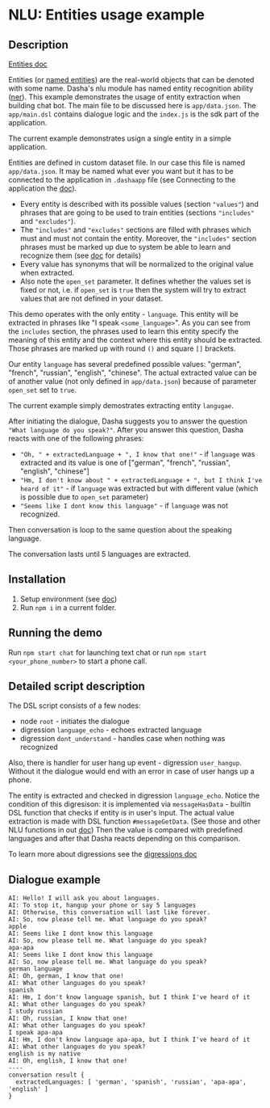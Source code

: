 # NLU: Entities usage example

## Description

[Entities doc](https://docs.dasha.ai/en-us/default/natural-language-understanding/custom-entities)

Entities (or [named entities](https://en.wikipedia.org/wiki/Named_entity)) are the real-world objects that can be denoted with some name. 
Dasha's nlu module has named entity recognition ability ([ner](https://en.wikipedia.org/wiki/Named-entity_recognition)). 
This example demonstrates the usage of entity extraction when building chat bot. 
The main file to be discussed here is `app/data.json`. The `app/main.dsl` contains dialogue logic and the `index.js` is the sdk part of the application.

The current example demonstrates usign a single entity in a simple application.

Entities are defined in custom dataset file.
In our case this file is named `app/data.json`. It may be named what ever you want but it has to be connected to the application in `.dashaapp` file (see Connecting to the application the [doc](https://docs.dasha.ai/en-us/default/natural-language-understanding/connecting-to-the-application)).
- Every entity is described with its possible values (section `"values"`) and phrases that are going to be used to train entities (sections `"includes"` and `"excludes"`).
- The `"includes"` and `"excludes"` sections are filled with phrases which must and must not contain the entity. Moreover, the `"includes"` section phrases must be marked up due to system be able to learn and recognize them (see [doc](https://docs.dasha.ai/en-us/default/natural-language-understanding/custom-entities) for details)
- Every value has synonyms that will be normalized to the original value when extracted.
- Also note the `open_set` parameter. It defines whether the values set is fixed or not, i.e. if `open_set` is `true` then the system will try to extract values that are not defined in your dataset.

This demo operates with the only entity - `language`.
This entity will be extracted in phrases like "I speak `<some_language>`".
As you can see from the `includes` section, the phrases used to learn this entity specify the meaning of this entity and the context where this entity should be extracted.
Those phrases are marked up with round `()` and square `[]` brackets.

Our entity `language` has several predefined possible values: "german", "french", "russian", "english", "chinese".
The actual extracted value can be of another value (not only defined in `app/data.json`) because of parameter `open_set` set to `true`.

The current example simply demostrates extracting entity `langugae`.

After initiating the dialogue, Dasha suggests you to answer the question `"What language do you speak?"`.
After you answer this question, Dasha reacts with one of the following phrases:
- `"Oh, " + extractedLanguage + ", I know that one!"` - if `language` was extracted and its value is one of ["german", "french", "russian", "english", "chinese"]
- `"Hm, I don't know about " + extractedLanguage + ", but I think I've heard of it"` - if `language` was extracted but with different value (which is possible due to `open_set` parameter)
- `"Seems like I dont know this language"` - if `language` was not recognized.

Then conversation is loop to the same question about the speaking language.

The conversation lasts until 5 languages are extracted.

## Installation

1. Setup environment (see [doc](https://docs.dasha.ai/en-us/default/setup-enviroment/))
1. Run `npm i` in a current folder.

## Running the demo

Run `npm start chat` for launching text chat or run `npm start <your_phone_number>` to start a phone call.

## Detailed script description

The DSL script consists of a few nodes:
- node `root` - initiates the dialogue
- digression `language_echo` - echoes extracted language
- digression `dont_understand` - handles case when nothing was recognized

Also, there is handler for user hang up event - digression `user_hangup`. 
Without it the dialogue would end with an error in case of user hangs up a phone.

The entity is extracted and checked in digression `language_echo`.
Notice the condition of this digresison: it is implemented via `messageHasData` - builtin DSL function that checks if entity is in user's input.
The actual value extraction is made with DSL function `#messageGetData`.
(See those and other NLU functions in out [doc](https://docs.dasha.ai/en-us/default/dasha-script-language/built-in-functions#nlu-control))
Then the value is compared with predefined languages and after that Dasha reacts depending on this comparison.

To learn more about digressions see the [digressions doc](https://docs.dasha.ai/en-us/default/dasha-script-language/program-structure#digression)

## Dialogue example

```
AI: Hello! I will ask you about languages.
AI: To stop it, hangup your phone or say 5 languages
AI: Otherwise, this conversation will last like forever.
AI: So, now please tell me. What language do you speak?
apple
AI: Seems like I dont know this language
AI: So, now please tell me. What language do you speak?
apa-apa
AI: Seems like I dont know this language
AI: So, now please tell me. What language do you speak?
german language
AI: Oh, german, I know that one!
AI: What other languages do you speak?
spanish
AI: Hm, I don't know language spanish, but I think I've heard of it
AI: What other languages do you speak?
I study russian
AI: Oh, russian, I know that one!
AI: What other languages do you speak?
I speak apa-apa
AI: Hm, I don't know language apa-apa, but I think I've heard of it
AI: What other languages do you speak?
english is my native
AI: Oh, english, I know that one!
----
conversation result {
  extractedLanguages: [ 'german', 'spanish', 'russian', 'apa-apa', 'english' ]
}
```